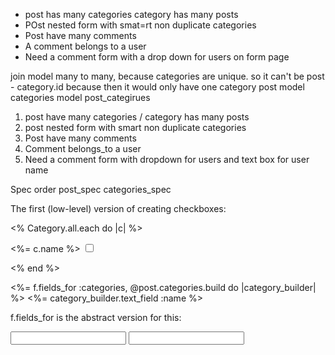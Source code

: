 - post has many categories
category has many posts
- POst nested form with smat=rt non duplicate categories
- Post have many comments
- A comment belongs to a user
- Need a comment form with a drop down for users on form page



join model
many to many, because categories are unique.
so it can't be post - category.id because then it would only have one category
post model
categories model
post_categirues



1. post have many categories / category has many posts
2. post nested form with smart non duplicate categories
3. Post have many comments
4. Comment belongs_to a user
5. Need a comment form with dropdown for users and text box for user name


Spec order
post_spec
categories_spec




The first (low-level) version of creating checkboxes:

<% Category.all.each do |c| %>
<p>
  <label for="category_id_<%= c.id %>"><%= c.name %></label>
  <input type="checkbox" name="post[category_ids][]" value="<%= c.id %>" id="category_id_<%= c.id %>">
</p>
<% end %>




<%= f.fields_for :categories, @post.categories.build do |category_builder| %>
  <%= category_builder.text_field :name %>
  
f.fields_for is the abstract version for this:

<input type="text" id="post_categories_attributes_0_name" name="post[categories_attributes][0][name]" />




<input type="text" id="comment_user_attributes_username" name="comment[user_attributes][0][username]" />
